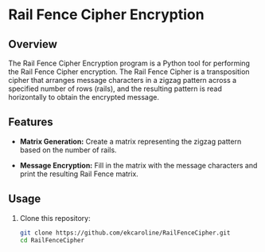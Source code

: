 # Rail Fence Cipher Encryption

## Overview

The Rail Fence Cipher Encryption program is a Python tool for performing the Rail Fence Cipher encryption. The Rail Fence Cipher is a transposition cipher that arranges message characters in a zigzag pattern across a specified number of rows (rails), and the resulting pattern is read horizontally to obtain the encrypted message.

## Features

- **Matrix Generation:** Create a matrix representing the zigzag pattern based on the number of rails.

- **Message Encryption:** Fill in the matrix with the message characters and print the resulting Rail Fence matrix.

## Usage

1. Clone this repository:

   ```bash
   git clone https://github.com/ekcaroline/RailFenceCipher.git
   cd RailFenceCipher
